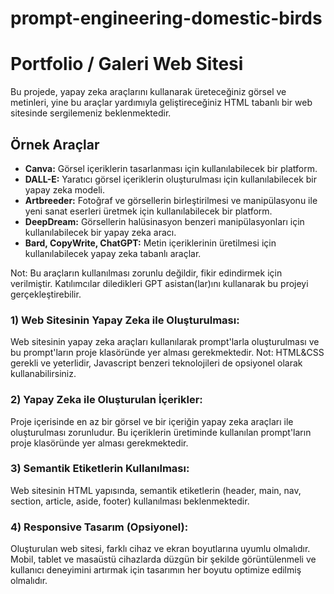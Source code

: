 # prompt-engineering-domestic-birds

# Portfolio / Galeri Web Sitesi

Bu projede, yapay zeka araçlarını kullanarak üreteceğiniz görsel ve metinleri, yine bu
araçlar yardımıyla geliştireceğiniz HTML tabanlı bir web sitesinde sergilemeniz
beklenmektedir.

## Örnek Araçlar
- **Canva:** Görsel içeriklerin tasarlanması için kullanılabilecek bir platform.
- **DALL-E:** Yaratıcı görsel içeriklerin oluşturulması için kullanılabilecek bir yapay zeka modeli.
- **Artbreeder:** Fotoğraf ve görsellerin birleştirilmesi ve manipülasyonu ile yeni sanat eserleri
üretmek için kullanılabilecek bir platform.
- **DeepDream:** Görsellerin halüsinasyon benzeri manipülasyonları için kullanılabilecek bir
yapay zeka aracı.
- **Bard, CopyWrite, ChatGPT:** Metin içeriklerinin üretilmesi için kullanılabilecek yapay zeka
tabanlı araçlar.

Not: Bu araçların kullanılması zorunlu değildir, fikir edindirmek için verilmiştir. Katılımcılar
diledikleri GPT asistan(lar)ını kullanarak bu projeyi gerçekleştirebilir.

### 1) Web Sitesinin Yapay Zeka ile Oluşturulması:
Web sitesinin yapay zeka araçları kullanılarak prompt'larla oluşturulması ve bu prompt'ların
proje klasöründe yer alması gerekmektedir.
Not: HTML&CSS gerekli ve yeterlidir, Javascript benzeri teknolojileri de opsiyonel olarak
kullanabilirsiniz.

### 2) Yapay Zeka ile Oluşturulan İçerikler:
Proje içerisinde en az bir görsel ve bir içeriğin yapay zeka araçları ile oluşturulması zorunludur. Bu içeriklerin üretiminde kullanılan prompt'ların proje klasöründe yer alması gerekmektedir.

### 3) Semantik Etiketlerin Kullanılması:
Web sitesinin HTML yapısında, semantik etiketlerin (header, main, nav, section, article, aside, footer) kullanılması beklenmektedir.

### 4) Responsive Tasarım (Opsiyonel):
Oluşturulan web sitesi, farklı cihaz ve ekran boyutlarına uyumlu olmalıdır. Mobil, tablet ve masaüstü cihazlarda düzgün bir şekilde görüntülenmeli ve kullanıcı deneyimini artırmak için tasarımın her boyutu optimize edilmiş olmalıdır.
